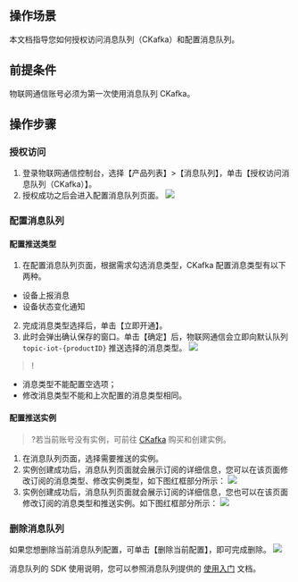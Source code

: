 ## 操作场景
本文档指导您如何授权访问消息队列（CKafka）和配置消息队列。

## 前提条件
物联网通信账号必须为第一次使用消息队列 CKafka。

## 操作步骤
### 授权访问
1. 登录物联网通信控制台，选择【产品列表】>【消息队列】，单击【授权访问消息队列（CKafka）】。
2. 授权成功之后会进入配置消息队列页面。
![](https://main.qcloudimg.com/raw/18ebabb52a1e61270193e87edee1feda.png)

### 配置消息队列
#### 配置推送类型
1. 在配置消息队列页面，根据需求勾选消息类型，CKafka 配置消息类型有以下两种。
  -    设备上报消息
  -    设备状态变化通知
2. 完成消息类型选择后，单击【立即开通】。
3. 此时会弹出确认保存的窗口。单击【确定】后，物联网通信会立即向默认队列 `topic-iot-{productID}` 推送选择的消息类型。
![](https://main.qcloudimg.com/raw/a1c77802fe5f4faefabebfbff5eb4979.png) 

>! 
- 消息类型不能配置空选项；
- 修改消息类型不能和上次配置的消息类型相同。

#### 配置推送实例
>?若当前账号没有实例，可前往 [CKafka](https://console.cloud.tencent.com/ckafka) 购买和创建实例。

1. 在消息队列页面，选择需要推送的实例。
2. 实例创建成功后，消息队列页面就会展示订阅的详细信息，您可以在该页面修改订阅的消息类型、修改实例类型，如下图红框部分所示：
![](https://main.qcloudimg.com/raw/3f345181b089fdc96e25327f5b8807ec.png)
3. 实例创建成功后，消息队列页面就会展示订阅的详细信息，您也可以在该页面修改订阅的消息类型和推送实例。如下图红框部分所示：
![](https://main.qcloudimg.com/raw/9bca2d06398c2bc0802a52989d6f78b6.png)



### 删除消息队列
如果您想删除当前消息队列配置，可单击【删除当前配置】，即可完成删除。
![](https://main.qcloudimg.com/raw/a94cd916a39715edb1118dd01fa4cf02.png)


消息队列的 SDK 使用说明，您可以参照消息队列提供的 [使用入门](https://cloud.tencent.com/document/product/597/10112) 文档。
